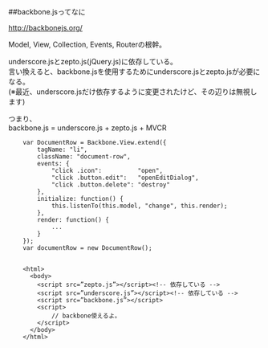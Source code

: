 ##backbone.jsってなに  

http://backbonejs.org/  
  
  
Model, View, Collection, Events, Routerの根幹。  
  
underscore.jsとzepto.js(jQuery.js)に依存している。  
言い換えると、backbone.jsを使用するためにunderscore.jsとzepto.jsが必要になる。  
(※最近、underscore.jsだけ依存するように変更されたけど、その辺りは無視します)  
  
つまり、  
backbone.js = underscore.js + zepto.js + MVCR  
  
  
        var DocumentRow = Backbone.View.extend({
            tagName: "li",
            className: "document-row",
            events: {
                "click .icon":          "open",
                "click .button.edit":   "openEditDialog",
                "click .button.delete": "destroy"
            },
            initialize: function() {
                this.listenTo(this.model, "change", this.render);
            },
            render: function() {
                ...
            }
        });
        var documentRow = new DocumentRow();
  
  
        <html>
          <body>
            <script src=”zepto.js”></script><!-- 依存している -->
            <script src=”underscore.js”></script><!-- 依存している -->
            <script src=”backbone.js”></script>
            <script>
                // backbone使えるよ。
            </script>
          </body>
        </html>

